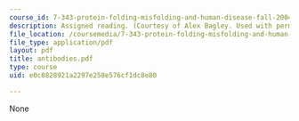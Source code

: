 ```yaml
---
course_id: 7-343-protein-folding-misfolding-and-human-disease-fall-2004
description: Assigned reading. (Courtesy of Alex Bagley. Used with permission.)
file_location: /coursemedia/7-343-protein-folding-misfolding-and-human-disease-fall-2004/e0c0828921a2297e258e576cf1dc8e80_antibodies.pdf
file_type: application/pdf
layout: pdf
title: antibodies.pdf
type: course
uid: e0c0828921a2297e258e576cf1dc8e80

---
```

None